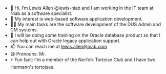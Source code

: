 - 👋 Hi, I’m Lewis Allen @lewis-niab and I am working in the IT team at Niab as a software specialist.
- 👀 My interest is web-based software application development.
- 👷‍♂️ My main tasks are the software development of the DUS Admin and CM systems.
- 🌱 I will be doing some training on the Oracle database product so that I can help out with Oracle legacy application support.
- 📫 You can reach me at lewis.allen@niab.com
- 😄 Pronouns: Mr.
- ⚡ Fun fact: I'm a member of the Norfolk Tortoise Club and I have two Hermann's tortoises.
<!---
lewis-niab/lewis-niab is a ✨ special ✨ repository because its `README.md` (this file) appears on your GitHub profile.
You can click the Preview link to take a look at your changes.
--->
